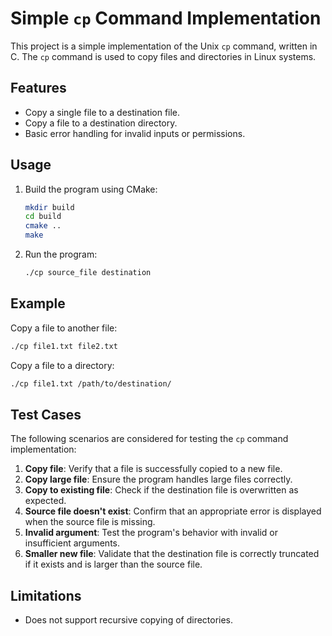 # Simple `cp` Command Implementation

This project is a simple implementation of the Unix `cp` command, written in C. The `cp` command is used to copy files and directories in Linux systems. 

## Features

- Copy a single file to a destination file.
- Copy a file to a destination directory.
- Basic error handling for invalid inputs or permissions.

## Usage

1. Build the program using CMake:
    ```bash
    mkdir build
    cd build
    cmake ..
    make
    ```

2. Run the program:
    ```bash
    ./cp source_file destination
    ```

## Example

Copy a file to another file:
```bash
./cp file1.txt file2.txt
```

Copy a file to a directory:
```bash
./cp file1.txt /path/to/destination/
```

## Test Cases

The following scenarios are considered for testing the `cp` command implementation:

1. **Copy file**: Verify that a file is successfully copied to a new file.
2. **Copy large file**: Ensure the program handles large files correctly.
3. **Copy to existing file**: Check if the destination file is overwritten as expected.
4. **Source file doesn't exist**: Confirm that an appropriate error is displayed when the source file is missing.
5. **Invalid argument**: Test the program's behavior with invalid or insufficient arguments.
6. **Smaller new file**: Validate that the destination file is correctly truncated if it exists and is larger than the source file.

## Limitations

- Does not support recursive copying of directories.

